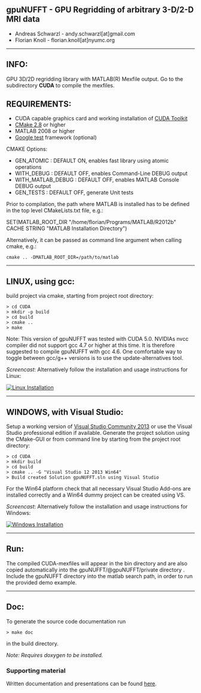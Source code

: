 ## gpuNUFFT - GPU Regridding of arbitrary 3-D/2-D MRI data

- Andreas Schwarzl - andy.schwarzl[at]gmail.com
- Florian Knoll - florian.knoll[at]nyumc.org

-------------------------------------------------------------------------------
INFO:
-------------------------------------------------------------------------------
GPU 3D/2D regridding library with MATLAB(R) Mexfile output.
Go to the subdirectory **CUDA** to compile the mexfiles. 

REQUIREMENTS:
-------------------------------------------------------------------------------

- CUDA capable graphics card and working installation of [CUDA Toolkit](https://developer.nvidia.com/cuda-downloads)
- [CMake 2.8](https://cmake.org/download/) or higher
- MATLAB 2008 or higher
- [Google test](https://github.com/google/googletest) framework (optional)

CMAKE Options:

- GEN_ATOMIC        : DEFAULT ON, enables fast library using atomic operations
- WITH_DEBUG        : DEFAULT OFF, enables Command-Line DEBUG output
- WITH_MATLAB_DEBUG : DEFAULT OFF, enables MATLAB Console DEBUG output
- GEN_TESTS         : DEFAULT OFF, generate Unit tests

Prior to compilation, the path where MATLAB is installed has to be defined in the top level CMakeLists.txt file, e.g.:

SET(MATLAB_ROOT_DIR "/home/florian/Programs/MATLAB/R2012b" CACHE STRING "MATLAB Installation Directory")

Alternatively, it can be passed as command line argument when calling cmake, e.g.:

```
cmake .. -DMATLAB_ROOT_DIR=/path/to/matlab
```

-------------------------------------------------------------------------------
LINUX, using gcc:
-------------------------------------------------------------------------------

build project via cmake, starting from project root directory:

    > cd CUDA
    > mkdir -p build
    > cd build
    > cmake ..
    > make
	
Note: This version of gpuNUFFT was tested with CUDA 5.0. NVIDIAs nvcc compiler did not support gcc 4.7 or higher at this time. It is therefore suggested to compile gpuNUFFT with gcc 4.6. One comfortable way to toggle between gcc/g++ versions is to use the update-alternatives tool.

*Screencast*: Alternatively follow the installation and usage instructions for Linux:

[![Linux Installation](http://imgur.com/z0bxIIr.png)](https://vimeo.com/161036817 "gpuNUFFT Installation Linux - Click to Watch!")

-------------------------------------------------------------------------------
WINDOWS, with Visual Studio:
-------------------------------------------------------------------------------
Setup a working version of [Visual Studio Community 2013](https://www.visualstudio.com/en-us/news/vs2013-community-vs.aspx) or use the Visual Studio professional edition if available. Generate the project solution using the CMake-GUI or from command line by starting from the project root directory:

    > cd CUDA
    > mkdir build 
    > cd build
    > cmake .. -G "Visual Studio 12 2013 Win64"
    > Build created Solution gpuNUFFT.sln using Visual Studio

For the Win64 platform check that all necessary Visual Studio Add-ons are
installed correctly and a Win64 dummy project can be created using VS.

*Screencast*: Alternatively follow the installation and usage instructions for Windows:

[![Windows Installation](http://imgur.com/ZYzx8hL.png)](https://vimeo.com/161037263 "gpuNUFFT Installation Windows - Click to Watch!")

-------------------------------------------------------------------------------
Run:
-------------------------------------------------------------------------------
The compiled CUDA-mexfiles will appear in the bin directory and are also copied 
automatically into the gpuNUFFT/@gpuNUFFT/private directory . Include the gpuNUFFT
directory into the matlab search path, in order to run the provided demo example.


-------------------------------------------------------------------------------
Doc:
-------------------------------------------------------------------------------
To generate the source code documentation run 

    > make doc

in the build directory. 

*Note: Requires doxygen to be installed.*

### Supporting material

Written documentation and presentations can be found [here](https://www.dropbox.com/sh/gcvcszporj65wnq/AAA3eFsGQnSb7UottCSx0Hiva?dl=0).
